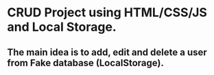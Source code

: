 # CRUD Project using HTML/CSS/JS and Local Storage.
## The main idea is to add, edit and delete a user from Fake database (LocalStorage).
